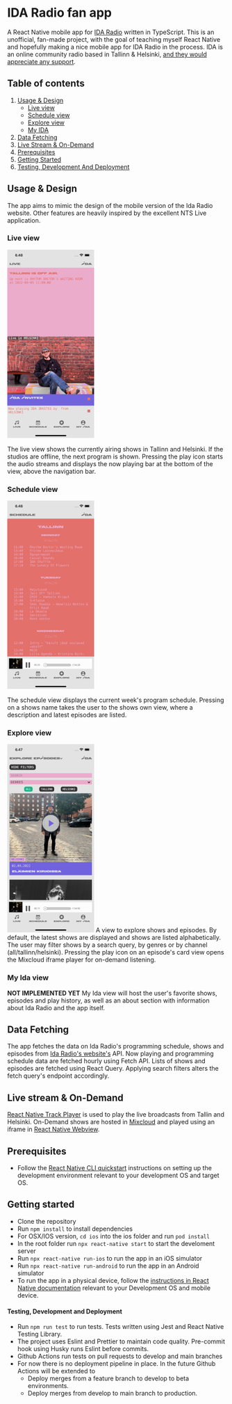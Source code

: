 # IDA Radio fan app

A React Native mobile app for [IDA Radio](https://idaidaida.net/) written in TypeScript. This is an unofficial, fan-made project, with the goal of teaching myself React Native and hopefully making a nice mobile app for IDA Radio in the process. IDA is an online community radio based in Tallinn & Helsinki, [and they would appreciate any support](https://idaidaida.net/about-us).

## Table of contents

1. [Usage & Design](#usagedesign)
   - [Live view](#liveview)
   - [Schedule view](#scheduleview)
   - [Explore view](#exploreview)
   - [My IDA](#myidaview)
2. [Data Fetching](#datafetching)
3. [Live Stream & On-Demand](#liveondemand)
4. [Prerequisites](#prerequisites)
5. [Getting Started](#prerequisites)
6. [Testing, Development And Deployment](#testdeploy)

## Usage & Design <a name="usagedesign"></a>

The app aims to mimic the design of the mobile version of the Ida Radio website. Other features are heavily inspired by the excellent NTS Live application.

### Live view <a name="liveview"></a>

<img src="./screenshots/live.png" alt="Live view" width="200"/>

The live view shows the currently airing shows in Tallinn and Helsinki. If the studios are offline, the next program is shown. Pressing the play icon starts the audio streams and displays the now playing bar at the bottom of the view, above the navigation bar.

### Schedule view

<img src="./screenshots/schedule.png" alt="Schedule view" width="200"/>

The schedule view displays the current week's program schedule. Pressing on a shows name takes the user to the shows own view, where a description and latest episodes are listed.

### Explore view

<img src="./screenshots/explore.png" alt="Explore view" width="200"/>
A view to explore shows and episodes. By default, the latest shows are displayed and shows are listed alphabetically. The user may filter shows by a search query, by genres or by channel (all/tallinn/helsinki). Pressing the play icon on an episode's card view opens the Mixcloud iframe player for on-demand listening.

### My Ida view

**NOT IMPLEMENTED YET**
My Ida view will host the user's favorite shows, episodes and play history, as well as an about section with information about Ida Radio and the app itself.

## Data Fetching <a name="datafetching"></a>

The app fetches the data on Ida Radio's programming schedule, shows and episodes from [Ida Radio's website's](https://idaidaida.net/) API. Now playing and programming schedule data are fetched hourly using Fetch API. Lists of shows and episodes are fetched using React Query. Applying search filters alters the fetch query's endpoint accordingly.

## Live stream & On-Demand <a name="liveondemand"></a>

[React Native Track Player](https://react-native-track-player.js.org/) is used to play the live broadcasts from Tallin and Helsinki. On-Demand shows are hosted in [Mixcloud](https://www.mixcloud.com/developers/widget/) and played using an iframe in [React Native Webview](https://github.com/react-native-webview/react-native-webview).

## Prerequisites <a name="prerequisites"></a>

- Follow the [React Native CLI quickstart](https://reactnative.dev/docs/environment-setup) instructions on setting up the development environment relevant to your development OS and target OS.

## Getting started <a name="gettingstarted"></a>

- Clone the repository
- Run `npm install` to install dependencies
- For OSX/IOS version, `cd ios` into the ios folder and run `pod install`
- In the root folder run `npx react-native start` to start the develoment server
- Run `npx react-native run-ios` to run the app in an iOS simulator
- Run `npx react-native run-android` to run the app in an Android simulator
- To run the app in a physical device, follow the [instructions in React Native documentation](https://reactnative.dev/docs/running-on-device) relevant to your Development OS and mobile device.

#### Testing, Development and Deployment <a name="testdeploy"></a>

- Run `npm run test` to run tests. Tests written using Jest and React Native Testing Library.
- The project uses Eslint and Prettier to maintain code quality. Pre-commit hook using Husky runs Eslint before commits.
- Github Actions run tests on pull requests to develop and main branches
- For now there is no deployment pipeline in place. In the future Github Actions will be extended to
  - Deploy merges from a feature branch to develop to beta environments.
  - Deploy merges from develop to main branch to production.
